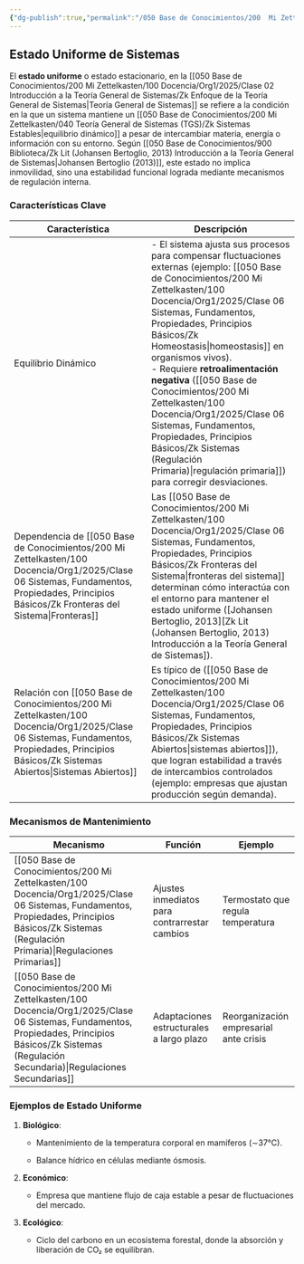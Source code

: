 ```yaml
---
{"dg-publish":true,"permalink":"/050 Base de Conocimientos/200  Mi Zettelkasten/100 Docencia/Org1/2025/Clase 06 Sistemas, Fundamentos, Propiedades, Principios Básicos/Zk Sistemas (Estado Uniforme)/","tags":["digitalGarden"]}
---
```


## Estado Uniforme de Sistemas

El **estado uniforme** o estado estacionario, en la [[050 Base de Conocimientos/200  Mi Zettelkasten/100 Docencia/Org1/2025/Clase 02 Introducción a la Teoría General de Sistemas/Zk Enfoque de la Teoría General de Sistemas\|Teoría General de Sistemas]] se refiere a la condición en la que un sistema mantiene un [[050 Base de Conocimientos/200  Mi Zettelkasten/040 Teoría General de Sistemas (TGS)/Zk Sistemas Estables\|equilibrio dinámico]] a pesar de intercambiar materia, energía o información con su entorno. Según [[050 Base de Conocimientos/900 Biblioteca/Zk Lit (Johansen Bertoglio, 2013) Introducción a la Teoría General de Sistemas\|Johansen Bertoglio (2013)]], este estado no implica inmovilidad, sino una estabilidad funcional lograda mediante mecanismos de regulación interna.

### Características Clave

| Característica                                           | Descripción                                                                                                                                                                                                                                                                  |
| -------------------------------------------------------- | ---------------------------------------------------------------------------------------------------------------------------------------------------------------------------------------------------------------------------------------------------------------------------- |
| Equilibrio Dinámico                                      | - El sistema ajusta sus procesos para compensar fluctuaciones externas (ejemplo: [[050 Base de Conocimientos/200  Mi Zettelkasten/100 Docencia/Org1/2025/Clase 06 Sistemas, Fundamentos, Propiedades, Principios Básicos/Zk Homeostasis\|homeostasis]] en organismos vivos).<br>- Requiere **retroalimentación negativa** ([[050 Base de Conocimientos/200  Mi Zettelkasten/100 Docencia/Org1/2025/Clase 06 Sistemas, Fundamentos, Propiedades, Principios Básicos/Zk Sistemas (Regulación Primaria)\|regulación primaria]]) para corregir desviaciones. |
| Dependencia de [[050 Base de Conocimientos/200  Mi Zettelkasten/100 Docencia/Org1/2025/Clase 06 Sistemas, Fundamentos, Propiedades, Principios Básicos/Zk Fronteras del Sistema\|Fronteras]]   | Las [[050 Base de Conocimientos/200  Mi Zettelkasten/100 Docencia/Org1/2025/Clase 06 Sistemas, Fundamentos, Propiedades, Principios Básicos/Zk Fronteras del Sistema\|fronteras del sistema]] determinan cómo interactúa con el entorno para mantener el estado uniforme ([Johansen Bertoglio, 2013][Zk Lit (Johansen Bertoglio, 2013) Introducción a la Teoría General de Sistemas]).                             |
| Relación con [[050 Base de Conocimientos/200  Mi Zettelkasten/100 Docencia/Org1/2025/Clase 06 Sistemas, Fundamentos, Propiedades, Principios Básicos/Zk Sistemas Abiertos\|Sistemas Abiertos]] |  Es típico de ([[050 Base de Conocimientos/200  Mi Zettelkasten/100 Docencia/Org1/2025/Clase 06 Sistemas, Fundamentos, Propiedades, Principios Básicos/Zk Sistemas Abiertos\|sistemas abiertos]]), que logran estabilidad a través de intercambios controlados (ejemplo: empresas que ajustan producción según demanda).                                                                                           |

### Mecanismos de Mantenimiento

| **Mecanismo**                                                     | **Función**                                   | **Ejemplo**                            |
| ----------------------------------------------------------------- | --------------------------------------------- | -------------------------------------- |
| [[050 Base de Conocimientos/200  Mi Zettelkasten/100 Docencia/Org1/2025/Clase 06 Sistemas, Fundamentos, Propiedades, Principios Básicos/Zk Sistemas (Regulación Primaria)\|Regulaciones Primarias]]     | Ajustes inmediatos para contrarrestar cambios | Termostato que regula temperatura      |
| [[050 Base de Conocimientos/200  Mi Zettelkasten/100 Docencia/Org1/2025/Clase 06 Sistemas, Fundamentos, Propiedades, Principios Básicos/Zk Sistemas (Regulación Secundaria)\|Regulaciones Secundarias]] | Adaptaciones estructurales a largo plazo      | Reorganización empresarial ante crisis |

### Ejemplos de Estado Uniforme

1. **Biológico**:
    
    - Mantenimiento de la temperatura corporal en mamíferos (∼37°C).
        
    - Balance hídrico en células mediante ósmosis.
        
2. **Económico**:
    
    - Empresa que mantiene flujo de caja estable a pesar de fluctuaciones del mercado.
        
3. **Ecológico**:
    
    - Ciclo del carbono en un ecosistema forestal, donde la absorción y liberación de CO₂ se equilibran.

